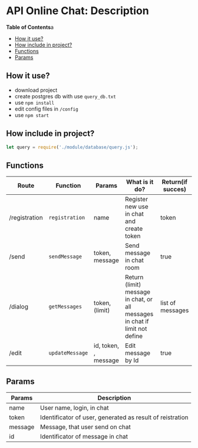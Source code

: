 
# API Online Chat: Description

**Table of Contents**a

- [ How it use?](#1)  
- [How include in project? ](#2)  
- [Functions](#3)  
- [Params ](#4)  
  
<a  name="1"></a>  
## How it use?

- download project
- create postgres db with use `query_db.txt `
- use `npm install `
- edit config files in `/config `
- use `npm start `

<a  name="2"></a>  
## How include in project?
```Javascript
let query = require('./module/database/query.js');
```

## Functions

|Route |Function  | Params|What is it do?|  Return(if succes)|
|------------- | -------------|-------------|-------------|-------------|
|/registration|`registration`|name | Register new use in chat and create token| token|
|/send|`sendMessage`  | token, message| Send message in chat room|true|
|/dialog|`getMessages` | token, (limit)| Return (limit) message in chat, or all messages in chat if limit not define|  list of messages|
|/edit|`updateMessage`| id, token, , message| Edit message by Id| true|


## Params
| Params | Description |
| ------------- | ------------- |
| name  | User name, login, in chat  |
| token  |  Identificator of user, generated as result of reistration |
| message |   Message, that user send on chat |
| id  |  Identificator of message in chat |




